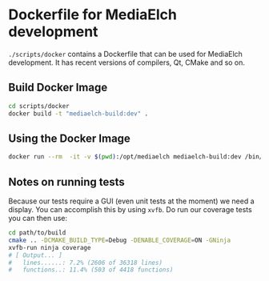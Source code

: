 # Dockerfile for MediaElch development

`./scripts/docker` contains a Dockerfile that can be used for MediaElch
development. It has recent versions of compilers, Qt, CMake and so on.

## Build Docker Image

```sh
cd scripts/docker
docker build -t "mediaelch-build:dev" .
```

## Using the Docker Image

```sh
docker run --rm  -it -v $(pwd):/opt/mediaelch mediaelch-build:dev /bin/bash
```

## Notes on running tests
Because our tests require a GUI (even unit tests at the moment) we need a
display. You can accomplish this by using `xvfb`. Do run our coverage tests
you can then use:

```sh
cd path/to/build
cmake .. -DCMAKE_BUILD_TYPE=Debug -DENABLE_COVERAGE=ON -GNinja
xvfb-run ninja coverage
# [ Output... ]
#   lines......: 7.2% (2606 of 36318 lines)
#   functions..: 11.4% (503 of 4418 functions)
```
